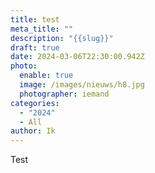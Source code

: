 ```yaml
---
title: test
meta_title: ""
description: "{{slug}}"
draft: true
date: 2024-03-06T22:30:00.942Z
photo:
  enable: true
  image: /images/nieuws/h8.jpg
  photographer: iemand
categories:
  - "2024"
  - All
author: Ik
---
```

Test
